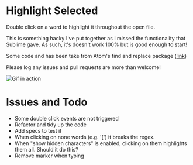 # Highlight Selected

Double click on a word to highlight it throughout the open file.

This is something hacky I've put together as I missed the functionality that Sublime gave. As such, it's doesn't work 100% but is good enough to start!

Some code and has been take from Atom's find and replace package ([link](https://github.com/atom/find-and-replace))

Please log any issues and pull requests are more than welcome!

![Gif in action](http://i.imgur.com/C5FnzzQ.gif)

# Issues and Todo

- Some double click events are not triggered
- Refactor and tidy up the code
- Add specs to test it
- When clicking on none words (e.g. '[') it breaks the regex.
- When "show hidden characters" is enabled, clicking on them highlights them all. Should it do this?
- Remove marker when typing
